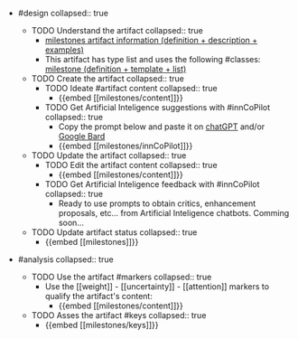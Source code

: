 
- #design
   collapsed:: true
  - TODO Understand the artifact
    collapsed:: true
    - [milestones artifact information (definition + description + examples)](https://go.innbok.com/#/page/innBoK%2Fmilestones%2Finfo)
    - This artifact has type list and uses the following #classes: [milestone (definition + template + list)](https://go.innbok.com/#/page/innBoK%2Fclass%2Fmilestone)
  - TODO Create the artifact
     collapsed:: true
    - TODO Ideate #artifact content
      collapsed:: true
      - {{embed [[milestones/content]]}}
    - TODO Get Artificial Inteligence suggestions with #innCoPilot
      collapsed:: true
      - Copy the prompt below and paste it on [chatGPT](https://chat.openai.com) and/or [Google Bard](https://bard.google.com/chat)
      - {{embed [[milestones/innCoPilot]]}}
  - TODO Update the artifact
    collapsed:: true
    - TODO Edit the artifact content
     collapsed:: true
      - {{embed [[milestones/content]]}}
    - TODO Get Artificial Inteligence feedback with #innCoPilot
      collapsed:: true
      - Ready to use prompts to obtain critics, enhancement proposals, etc... from Artificial Inteligence chatbots. Comming soon...
  - TODO Update artifact status
    collapsed:: true
    - {{embed [[milestones]]}}


- #analysis
  collapsed:: true
  - TODO Use the artifact #markers
    collapsed:: true
    - Use the [[weight]] - [[uncertainty]] - [[attention]] markers to qualify the artifact's content:
      - {{embed [[milestones/content]]}}
  - TODO Asses the artifact #keys
    collapsed:: true
    - {{embed [[milestones/keys]]}}



